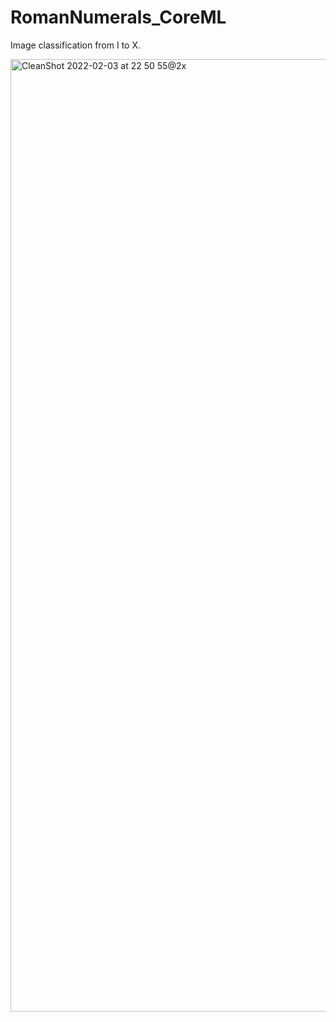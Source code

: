 # RomanNumerals_CoreML
 Image classification from I to X.
 
<img width="1524" alt="CleanShot 2022-02-03 at 22 50 55@2x" src="https://user-images.githubusercontent.com/54872601/152366441-0c54f66b-c1c8-4f61-8001-66ad2689dffa.png">
